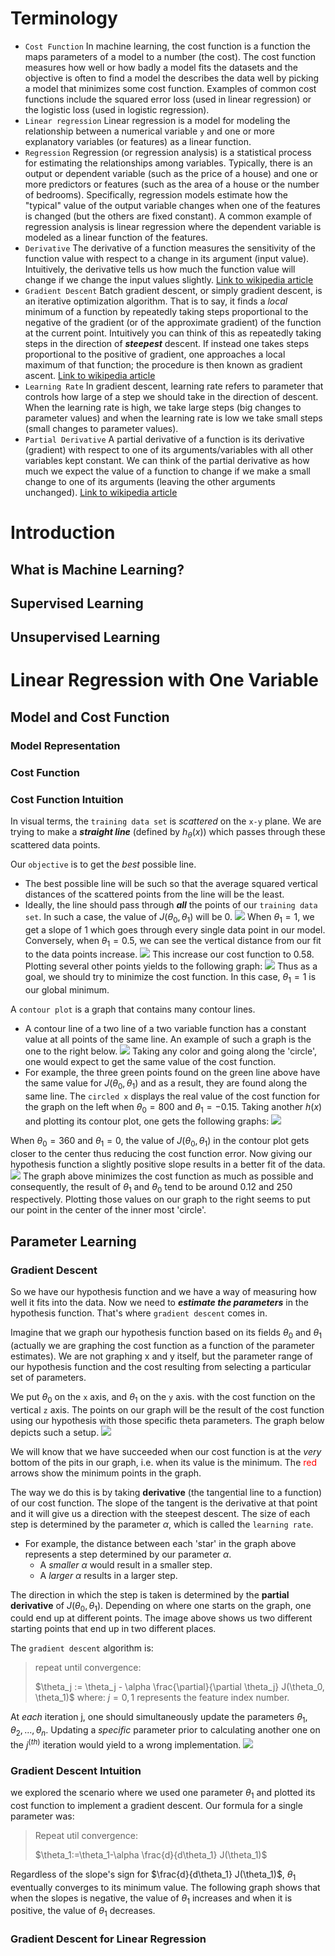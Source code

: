# Terminology
-   `Cost Function`
    In machine learning, the cost function is a function the maps parameters of a model to a number (the cost).
    The cost function measures how well or how badly a model fits the datasets and the objective is often to find a model the describes the data well by picking a model that minimizes some cost function. Examples of common cost functions include the squared error loss (used in linear regression) or the logistic loss (used in logistic regression).
-   `Linear regression`
    Linear regression is a model for modeling the relationship between a numerical variable `y` and one or more explanatory variables (or features) as a linear function.
-   `Regression`
    Regression (or regression analysis) is a statistical process for estimating the relationships among variables.
    Typically, there is an output or dependent variable (such as the price of a house) and one or more predictors or features (such as the area of a house or the number of bedrooms).
    Specifically, regression models estimate how the "typical" value of the output variable changes when one of the features is changed (but the others are fixed constant).
    A common example of regression analysis is linear regression where the dependent variable is modeled as a linear function of the features.
-   `Derivative`
    The derivative of a function measures the sensitivity of the function value with respect to a change in its argument (input value). Intuitively, the derivative tells us how much the function value will change if we change the input values slightly.
    [Link to wikipedia article](https://en.wikipedia.org/wiki/Derivative)
-   `Gradient Descent`
    Batch gradient descent, or simply gradient descent, is an iterative optimization algorithm. That is to say, it finds a *local* minimum of a function by repeatedly taking steps proportional to the negative of the gradient (or of the approximate gradient) of the function at the current point. Intuitively you can think of this as repeatedly taking steps in the direction of ***steepest*** descent. If instead one takes steps proportional to the positive of gradient, one approaches a local maximum of that function; the procedure is then known as gradient ascent.
    [Link to wikipedia article](https://en.wikipedia.org/wiki/Gradient_descent)
-   `Learning Rate`
    In gradient descent, learning rate refers to parameter that controls how large of a step we should take in the direction of descent.
    When the learning rate is high, we take large steps (big changes to parameter values) and when the learning rate is low we take small steps (small changes to parameter values).
-   `Partial Derivative`
    A partial derivative of a function is its derivative (gradient) with respect to one of its arguments/variables with all other variables kept constant. We can think of the partial derivative as how much we expect the value of a function to change if we make a small change to one of its arguments (leaving the other arguments unchanged).
    [Link to wikipedia article](https://en.wikipedia.org/wiki/Partial_derivative)

# Introduction
## What is Machine Learning?
## Supervised Learning
## Unsupervised Learning

# Linear Regression with One Variable
## Model and Cost Function
### Model Representation
### Cost Function
### Cost Function Intuition
In visual terms, the `training data set` is *scattered* on the `x-y` plane. We are trying to make a ***straight line*** (defined by $h_\theta (x)$) which passes through these scattered data points.

Our `objective` is to get the *best* possible line.
-   The best possible line will be such so that the average squared vertical distances of the scattered points from the line will be the least.
-   Ideally, the line should pass through ***all*** the points of our `training data set`. In such a case, the value of $J(\theta_0, \theta_1)$ will be $0$.
    ![](/image/w1-2-1.png)
When $\theta_1 = 1$, we get a slope of 1 which goes through every single data point in our model. Conversely, when $\theta_1 = 0.5$, we can see the vertical distance from our fit to the data points increase.
    ![](/image/w1-2-2.png)
This increase our cost function to $0.58$. Plotting several other points yields to the following graph:
    ![](/image/w1-2-3.png)
Thus as a goal, we should try to minimize the cost function. In this case, $\theta_1 = 1$ is our global minimum.

A `contour plot` is  a graph that contains many contour lines.
-   A contour line of a two line of a two variable function has a constant value at all points of the same line.
An example of such a graph is the one to the right below.
    ![](/image/w1-2-4.png)
Taking any color and going along the 'circle', one would expect to get the same value of the cost function.
-   For example, the three green points found on the green line above have the same value for $J(\theta_0, \theta_1)$ and as a result, they are found along the same line.
    The `circled x` displays the real value of the cost function for the graph on the left when $\theta_0 = 800$ and $\theta_1 = -0.15$.
    Taking another $h(x)$ and plotting its contour plot, one gets the following graphs:
    ![](/image/w1-2-5.png)

When $\theta_0 = 360$ and $\theta_1 = 0$, the value of $J(\theta_0, \theta_1)$ in the contour plot gets closer to the center thus reducing the cost function error. Now giving our hypothesis function a slightly positive slope results in a better fit of the data.
    ![](/image/w1-2-6.png)
The graph above minimizes the cost function as much as possible and consequently, the result of $\theta_1$ and $\theta_0$ tend to be around 0.12 and 250 respectively. Plotting those values on our graph to the right seems to put our point in the center of the inner most 'circle'.

## Parameter Learning
### Gradient Descent
So we have our hypothesis function and we have a way of measuring how well it fits into the data. Now we need to ***estimate the parameters*** in the hypothesis function. That's where `gradient descent` comes in.

Imagine that we graph our hypothesis function based on its fields $\theta_0$ and $\theta_1$ (actually we are graphing the cost function as a function of the parameter estimates). We are not graphing x and y itself, but the parameter range of our hypothesis function and the cost resulting from selecting a particular set of parameters.

We put $\theta_0$ on the `x` axis, and $\theta_1$ on the `y` axis. with the cost function on the vertical `z` axis.
The points on our graph will be the result of the cost function using our hypothesis with those specific theta parameters. The graph below depicts such a setup.
    ![](/image/w1-3-1.png)

We will know that we have succeeded when our cost function is at the *very* bottom of the pits in our graph, i.e. when its value is the minimum. The <span style="color:red">red</span> arrows show the minimum points in the graph.

The way we do this is by taking **derivative** (the tangential line to a function) of our cost function. The slope of the tangent is the derivative at that point and it will give us a direction with the steepest descent. The size of each step is determined by the parameter $\alpha$, which is called the `learning rate`.

-   For example, the distance between each 'star' in the graph above represents a step determined by our parameter $\alpha$.
    -   A *smaller* $\alpha$ would result in a smaller step.
    -   A *larger* $\alpha$ results in a larger step.

The direction in which the step is taken is determined by the **partial derivative** of $J(\theta_0, \theta_1)$. Depending on where one starts on the graph, one could end up at different points. The image above shows us two different starting points that end up in two different places.

The `gradient descent` algorithm is:
>repeat until convergence:
>
>$\theta_j := \theta_j - \alpha \frac{\partial}{\partial \theta_j} J(\theta_0, \theta_1)$
> where:
> $j = 0,1$ represents the feature index number.

At *each* iteration j, one should simultaneously update the parameters $\theta_1, \theta_2,...,\theta_n$.
Updating a *specific* parameter prior to calculating another one on the $j^{(th)}$ iteration would yield to a wrong implementation.
    ![](/image/w1-3-2.png)


### Gradient Descent Intuition
we explored the scenario where we used one parameter $\theta_1$ and plotted its cost function to implement a gradient descent. Our formula for a single parameter was:

>Repeat util convergence:
>
> $\theta_1:=\theta_1-\alpha \frac{d}{d\theta_1} J(\theta_1)$

Regardless of the slope's sign for $\frac{d}{d\theta_1} J(\theta_1)$, $\theta_1$ eventually converges to its minimum value. The following graph shows that when the slopes is negative, the value of $\theta_1$ increases and when it is positive, the value of $\theta_1$ decreases.

### Gradient Descent for Linear Regression

